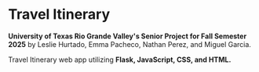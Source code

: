 # Travel Itinerary


**University of Texas Rio Grande Valley's Senior Project for Fall Semester 2025**
by Leslie Hurtado, Emma Pacheco, Nathan Perez, and Miguel Garcia. 

Travel Itinerary web app utilizing **Flask, JavaScript, CSS, and HTML.**
